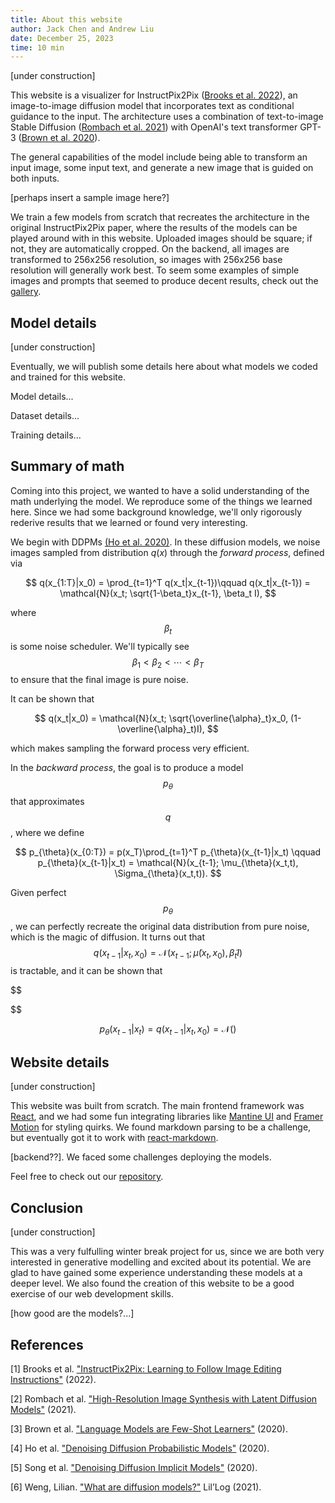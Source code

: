```yaml
---
title: About this website
author: Jack Chen and Andrew Liu
date: December 25, 2023
time: 10 min
---
```


[under construction]

This website is a visualizer for InstructPix2Pix ([Brooks et al. 2022](https://arxiv.org/abs/2211.09800)), an image-to-image diffusion model that incorporates text as conditional guidance to the input. The architecture uses a combination of text-to-image Stable Diffusion ([Rombach et al. 2021](https://arxiv.org/abs/2112.10752)) with OpenAI's text transformer GPT-3 ([Brown et al. 2020](https://arxiv.org/abs/2005.14165)).

The general capabilities of the model include being able to transform an input image, some input text, and generate a new image that is guided on both inputs. 

[perhaps insert a sample image here?]

We train a few models from scratch that recreates the architecture in the original InstructPix2Pix paper, where the results of the models can be played around with in this website. Uploaded images should be square; if not, they are automatically cropped. On the backend, all images are transformed to 256x256 resolution, so images with 256x256 base resolution will generally work best. To seem some examples of simple images and prompts that seemed to produce decent results, check out the [gallery](/gallery). 

## Model details

[under construction]

Eventually, we will publish some details here about what models we coded and trained for this website.

Model details...

Dataset details...

Training details...

## Summary of math

Coming into this project, we wanted to have a solid understanding of the math underlying the model. We reproduce some of the things we learned here. Since we had some background knowledge, we'll only rigorously rederive results that we learned or found very interesting.

We begin with DDPMs [(Ho et al. 2020)](https://arxiv.org/abs/2006.11239). In these diffusion models, we noise images sampled from distribution $q(x)$ through the *forward process*, defined via

$$
q(x_{1:T}|x_0) = \prod_{t=1}^T q(x_t|x_{t-1})\qquad q(x_t|x_{t-1}) = \mathcal{N}(x_t; \sqrt{1-\beta_t}x_{t-1}, \beta_t I),
$$

where $$\beta_t$$ is some noise scheduler. We'll typically see $$\beta_1 < \beta_2 < \cdots < \beta_T$$ to ensure that the final image is pure noise.

It can be shown that 

$$
q(x_t|x_0) = \mathcal{N}(x_t; \sqrt{\overline{\alpha}_t}x_0, (1-\overline{\alpha}_t)I),
$$

which makes sampling the forward process very efficient.

In the *backward process*, the goal is to produce a model $$p_{\theta}$$ that approximates $$q$$, where we define 

$$
p_{\theta}(x_{0:T}) = p(x_T)\prod_{t=1}^T p_{\theta}(x_{t-1}|x_t) \qquad p_{\theta}(x_{t-1}|x_t) = \mathcal{N}(x_{t-1}; \mu_{\theta}(x_t,t), \Sigma_{\theta}(x_t,t)).
$$

Given perfect $$p_{\theta}$$, we can perfectly recreate the original data distribution from pure noise, which is the magic of diffusion. It turns out that $$q(x_{t-1}|x_t,x_0) = \mathcal{N}(x_{t-1};\tilde{\mu}(x_t,x_0), \tilde{\beta}_tI)$$ is tractable, and it can be shown that 

$$

$$

$$
p_{\theta}(x_{t-1}|x_t) = q(x_{t-1}|x_t,x_0) = \mathcal{N}()
$$

## Website details

[under construction]

This website was built from scratch. The main frontend framework was [React](https://react.dev/), and we had some fun integrating libraries like [Mantine UI](https://mantine.dev/) and [Framer Motion](https://www.framer.com/motion/) for styling quirks. We found markdown parsing to be a challenge, but eventually got it to work with [react-markdown](https://github.com/remarkjs/react-markdown).

[backend??]. We faced some challenges deploying the models. 

Feel free to check out our [repository](https://github.com/azliu0/image-to-image-translation). 

## Conclusion

[under construction]

This was a very fulfulling winter break project for us, since we are both very interested in generative modelling and excited about its potential. We are glad to have gained some experience understanding these models at a deeper level. We also found the creation of this website to be a good exercise of our web development skills.

[how good are the models?...]

## References

[1] Brooks et al. ["InstructPix2Pix: Learning to Follow Image Editing Instructions"](https://arxiv.org/abs/2211.09800) (2022). 

[2] Rombach et al. ["High-Resolution Image Synthesis with Latent Diffusion Models"](https://arxiv.org/abs/2112.10752) (2021).

[3] Brown et al. ["Language Models are Few-Shot Learners"](https://arxiv.org/abs/2005.14165) (2020).

[4] Ho et al. ["Denoising Diffusion Probabilistic Models"](https://arxiv.org/abs/2006.11239) (2020).

[5] Song et al. ["Denoising Diffusion Implicit Models"](https://arxiv.org/abs/2010.02502) (2020).

[6] Weng, Lilian. ["What are diffusion models?"](https://lilianweng.github.io/posts/2021-07-11-diffusion-models/) Lil’Log (2021).

